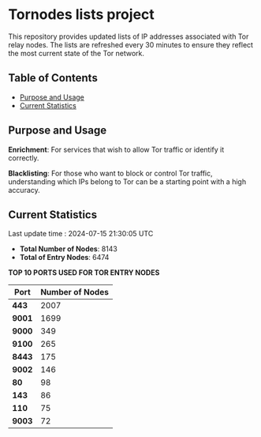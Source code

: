 # Tornodes lists project

This repository provides updated lists of IP addresses associated with Tor relay nodes. The lists are refreshed every 30 minutes to ensure they reflect the most current state of the Tor network.

## Table of Contents

- [Purpose and Usage](#purpose-and-usage)
- [Current Statistics](#current-statistics)


## Purpose and Usage

**Enrichment**: For services that wish to allow Tor traffic or identify it correctly.

**Blacklisting**: For those who want to block or control Tor traffic, understanding which IPs belong to Tor can be a starting point with a high accuracy.

## Current Statistics

Last update time : 2024-07-15 21:30:05 UTC

- **Total Number of Nodes**: 8143
- **Total of Entry Nodes**: 6474

**TOP 10 PORTS USED FOR TOR ENTRY NODES**

| **Port** | **Number of Nodes** |
|------|-----------------|
| **443**   | 2007  |
| **9001**   | 1699  |
| **9000**   | 349  |
| **9100**   | 265  |
| **8443**   | 175  |
| **9002**   | 146  |
| **80**   | 98  |
| **143**   | 86  |
| **110**   | 75  |
| **9003**   | 72  |

